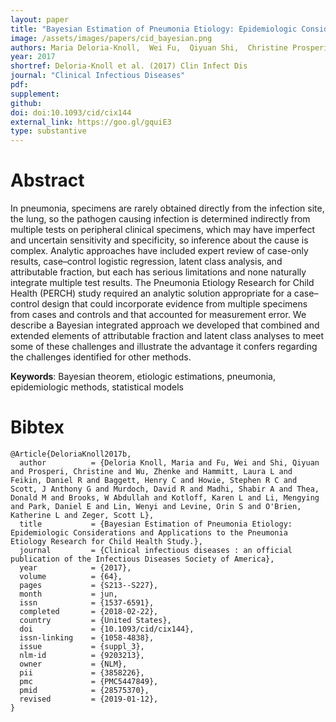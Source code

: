 ```yaml
---
layout: paper
title: "Bayesian Estimation of Pneumonia Etiology: Epidemiologic Considerations and Applications to the Pneumonia Etiology Research for Child Health Study"
image: /assets/images/papers/cid_bayesian.png
authors: Maria Deloria-Knoll,  Wei Fu,  Qiyuan Shi,  Christine Prosperi,  Zhenke Wu,  Laura Hammitt,  Daniel R. Feikin, Henry C. Baggett,  Stephen R.C. Howie,  J. Anthony G. Scott,  David R. Murdoch,  Shabir A. Madhi,  Donald M. Thea, W. Abdullah Brooks,  Karen L. Kotloff,  Mengying Li,  Daniel E. Park,  Wenyi Lin,  Orin S. Levine, Katherine O’Brien, Scott Zeger
year: 2017
shortref: Deloria-Knoll et al. (2017) Clin Infect Dis
journal: "Clinical Infectious Diseases"
pdf: 
supplement: 
github: 
doi: doi:10.1093/cid/cix144
external_link: https://goo.gl/gquiE3
type: substantive
---
```


# Abstract

In pneumonia, specimens are rarely obtained directly from the infection site, the lung, so the pathogen causing infection is determined indirectly from multiple tests on peripheral clinical specimens, which may have imperfect and uncertain sensitivity and specificity, so inference about the cause is complex. Analytic approaches have included expert review of case-only results, case–control logistic regression, latent class analysis, and attributable fraction, but each has serious limitations and none naturally integrate multiple test results. The Pneumonia Etiology Research for Child Health (PERCH) study required an analytic solution appropriate for a case–control design that could incorporate evidence from multiple specimens from cases and controls and that accounted for measurement error. We describe a Bayesian integrated approach we developed that combined and extended elements of attributable fraction and latent class analyses to meet some of these challenges and illustrate the advantage it confers regarding the challenges identified for other methods.

**Keywords**: Bayesian theorem, etiologic estimations, pneumonia, epidemiologic methods, statistical models

# Bibtex

```
@Article{DeloriaKnoll2017b,
  author          = {Deloria Knoll, Maria and Fu, Wei and Shi, Qiyuan and Prosperi, Christine and Wu, Zhenke and Hammitt, Laura L and Feikin, Daniel R and Baggett, Henry C and Howie, Stephen R C and Scott, J Anthony G and Murdoch, David R and Madhi, Shabir A and Thea, Donald M and Brooks, W Abdullah and Kotloff, Karen L and Li, Mengying and Park, Daniel E and Lin, Wenyi and Levine, Orin S and O'Brien, Katherine L and Zeger, Scott L},
  title           = {Bayesian Estimation of Pneumonia Etiology: Epidemiologic Considerations and Applications to the Pneumonia Etiology Research for Child Health Study.},
  journal         = {Clinical infectious diseases : an official publication of the Infectious Diseases Society of America},
  year            = {2017},
  volume          = {64},
  pages           = {S213--S227},
  month           = jun,
  issn            = {1537-6591},
  completed       = {2018-02-22},
  country         = {United States},
  doi             = {10.1093/cid/cix144},
  issn-linking    = {1058-4838},
  issue           = {suppl_3},
  nlm-id          = {9203213},
  owner           = {NLM},
  pii             = {3858226},
  pmc             = {PMC5447849},
  pmid            = {28575370},
  revised         = {2019-01-12},
}
```